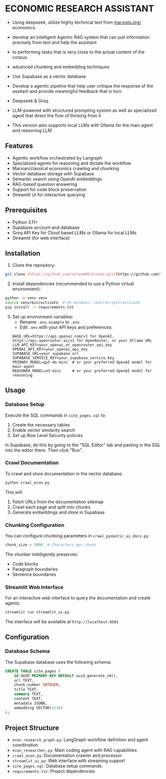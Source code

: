 # ECONOMIC RESEARCH ASSISTANT

+ Using deepseek, utilize highly technical text from [marxists.org/](http://marxists.org/) economics.

+ develop an intelligent Agentic RAG system that can pull information precisely from text and help the assistant
+ to performing tasks that is very close to the actual content of the corpus.
+ advanced chunking and embedding techniques

+ Use Supabase as a vector database
+ Develop a agentic pipeline that help user critique the response of the assitant and provide meaningful feedback that in turn 
+ Deepseek & Groq
+ LLM-powered with structured prompting system as well as specialized agent that direct the flow of thinking from it
+ This version also supports local LLMs with Ollama for the main agent and reasoning LLM.

## Features

- Agentic workflow orchestrated by Langraph
- Specialized agents for reasoning and dictate the workflow
- Marxian/classical economics crawling and chunking
- Vector database storage with Supabase
- Semantic search using OpenAI embeddings
- RAG-based question answering
- Support for code block preservation
- Streamlit UI for interactive querying

## Prerequisites

- Python 3.11+
- Supabase account and database
- Groq API Key for Cloud based LLMs or  Ollama for local LLMs
- Streamlit (for web interface)

## Installation

1. Clone the repository:
```bash
git clone [https://github.com/coleam00/archon.git](https://github.com/tuananhfrtk/Economic-research-assistant.git)
```

2. Install dependencies (recommended to use a Python virtual environment):
```bash
python -m venv venv
source venv/bin/activate  # On Windows: venv\Scripts\activate
pip install -r requirements.txt
```

3. Set up environment variables:
   - Rename `.env.example` to `.env`
   - Edit `.env` with your API keys and preferences:
   ```env
   BASE_URL=https://api.openai.com/v1 for OpenAI, https://api.openrouter.ai/v1 for OpenRouter, or your Ollama URL
   LLM_API_KEY=your_openai_or_openrouter_api_key
   OPENAI_API_KEY=your_openai_api_key
   SUPABASE_URL=your_supabase_url
   SUPABASE_SERVICE_KEY=your_supabase_service_key
   PRIMARY_MODEL=gpt-4o-mini  # or your preferred OpenAI model for main agent
   REASONER_MODEL=o3-mini     # or your preferred OpenAI model for reasoning
   ```

## Usage

### Database Setup

Execute the SQL commands in `site_pages.sql` to:
1. Create the necessary tables
2. Enable vector similarity search
3. Set up Row Level Security policies

In Supabase, do this by going to the "SQL Editor" tab and pasting in the SQL into the editor there. Then click "Run".

### Crawl Documentation

To crawl and store documentation in the vector database:

```bash
python crawl_econ.py
```

This will:
1. Fetch URLs from the documentation sitemap
2. Crawl each page and split into chunks
3. Generate embeddings and store in Supabase

### Chunking Configuration

You can configure chunking parameters in `crawl_pydantic_ai_docs.py`:
```python
chunk_size = 5000  # Characters per chunk
```

The chunker intelligently preserves:
- Code blocks
- Paragraph boundaries
- Sentence boundaries

### Streamlit Web Interface

For an interactive web interface to query the documentation and create agents:

```bash
streamlit run streamlit_ui.py
```

The interface will be available at `http://localhost:8501`

## Configuration

### Database Schema

The Supabase database uses the following schema:
```sql
CREATE TABLE site_pages (
    id UUID PRIMARY KEY DEFAULT uuid_generate_v4(),
    url TEXT,
    chunk_number INTEGER,
    title TEXT,
    summary TEXT,
    content TEXT,
    metadata JSONB,
    embedding VECTOR(1536)
);
```

## Project Structure

- `econ_research_graph.py`: LangGraph workflow definition and agent coordination
- `econ_researcher.py`: Main coding agent with RAG capabilities
- `crawl_econ.py`: Documentation crawler and processor
- `streamlit_ui.py`: Web interface with streaming support
- `site_pages.sql`: Database setup commands
- `requirements.txt`: Project dependencies


